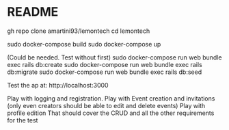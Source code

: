 # README

gh repo clone amartini93/lemontech
cd lemontech

sudo docker-compose build
sudo docker-compose up

(Could be needed. Test without first)
sudo docker-compose run web bundle exec rails db:create
sudo docker-compose run web bundle exec rails db:migrate
sudo docker-compose run web bundle exec rails db:seed

Test the ap at:
http://localhost:3000

Play with logging and registration.
Play with Event creation and invitations (only even creators should be able to edit and delete events)
Play with profile edition
That should cover the CRUD and all the other requirements for the test
